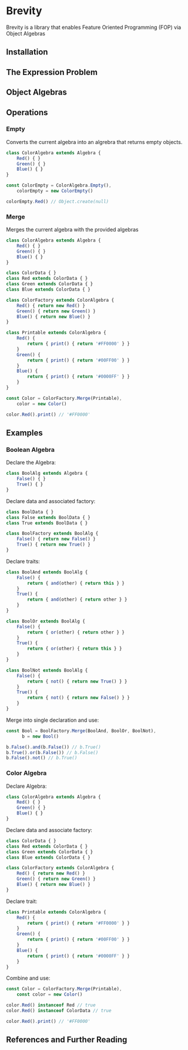 # Brevity

Brevity is a library that enables Feature Oriented Programming (FOP) via Object Algebras

## Installation

## The Expression Problem

## Object Algebras

## Operations

### Empty

Converts the current algebra into an algrebra that returns empty objects.

```js
class ColorAlgebra extends Algebra {
    Red() { }
    Green() { }
    Blue() { }
}

const ColorEmpty = ColorAlgebra.Empty(),
    colorEmpty = new ColorEmpty()

colorEmpty.Red() // Object.create(null)
```

### Merge

Merges the current algebra with the provided algebras

```js
class ColorAlgebra extends Algebra {
    Red() { }
    Green() { }
    Blue() { }
}

class ColorData { }
class Red extends ColorData { }
class Green extends ColorData { }
class Blue extends ColorData { }

class ColorFactory extends ColorAlgebra {
    Red() { return new Red() }
    Green() { return new Green() }
    Blue() { return new Blue() }
}

class Printable extends ColorAlgebra {
    Red() {
        return { print() { return '#FF0000' } }
    }
    Green() {
        return { print() { return '#00FF00' } }
    }
    Blue() {
        return { print() { return '#0000FF' } }
    }
}

const Color = ColorFactory.Merge(Printable),
    color = new Color()

color.Red().print() // '#FF0000'
```

## Examples

### Boolean Algebra

Declare the Algebra:

```js
class BoolAlg extends Algebra {
    False() { }
    True() { }
}
```

Declare data and associated factory:

```js
class BoolData { }
class False extends BoolData { }
class True extends BoolData { }

class BoolFactory extends BoolAlg {
    False() { return new False() }
    True() { return new True() }
}
```

Declare traits:

```js
class BoolAnd extends BoolAlg {
    False() {
        return { and(other) { return this } }
    }
    True() {
        return { and(other) { return other } }
    }
}

class BoolOr extends BoolAlg {
    False() {
        return { or(other) { return other } }
    }
    True() {
        return { or(other) { return this } }
    }
}

class BoolNot extends BoolAlg {
    False() {
        return { not() { return new True() } }
    }
    True() {
        return { not() { return new False() } }
    }
}
```

Merge into single declaration and use:

```js
const Bool = BoolFactory.Merge(BoolAnd, BoolOr, BoolNot),
      b = new Bool()

b.False().and(b.False()) // b.True()
b.True().or(b.False()) // b.False()
b.False().not() // b.True()
```

### Color Algebra

Declare Algebra:

```js
class ColorAlgebra extends Algebra {
    Red() { }
    Green() { }
    Blue() { }
}
```

Declare data and associate factory:

```js
class ColorData { }
class Red extends ColorData { }
class Green extends ColorData { }
class Blue extends ColorData { }

class ColorFactory extends ColorAlgebra {
    Red() { return new Red() }
    Green() { return new Green() }
    Blue() { return new Blue() }
}
```

Declare trait:

```js
class Printable extends ColorAlgebra {
    Red() {
        return { print() { return '#FF0000' } }
    }
    Green() {
        return { print() { return '#00FF00' } }
    }
    Blue() {
        return { print() { return '#0000FF' } }
    }
}
```

Combine and use:

```js
const Color = ColorFactory.Merge(Printable),
    const color = new Color()

color.Red() instanceof Red // true
color.Red() instanceof ColorData // true

color.Red().print() // '#FF0000'
```

## References and Further Reading
